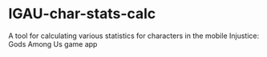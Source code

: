 # IGAU-char-stats-calc
A tool for calculating various statistics for characters in the mobile Injustice: Gods Among Us game app
